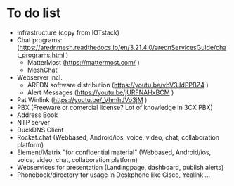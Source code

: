 # To do list
- Infrastructure (copy from IOTstack)
- Chat programs: (https://arednmesh.readthedocs.io/en/3.21.4.0/arednServicesGuide/chat_programs.html )
  - MatterMost (https://mattermost.com/ )
  - MeshChat
- Webserver incl.
  - AREDN software distribution (https://youtu.be/vbV3JdPPBZ4 )
  - Alert Messages (https://youtu.be/jURFNAHxBCM )
- Pat Winlink (https://youtu.be/_VhmhJVo3jM )
- PBX (Freeware or comercial license? Lot of knowledge in 3CX PBX)
- Address Book
- NTP server
- DuckDNS Client
- Rocket.chat (Webbased, Android/ios, voice, video, chat, collaboration platform)
- Element/Matrix "for confidential material" (Webbased, Android/ios, voice, video, chat, collaboration platform)
- Webservices for presentation (Landingpage, dashboard, publish alerts)
- Phonebook/directory for usage in Deskphone like Cisco, Yealink ... 
